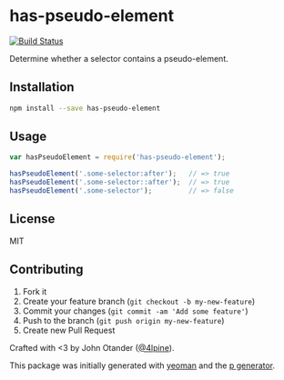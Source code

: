 # has-pseudo-element

[![Build Status](https://secure.travis-ci.org/cssstats/has-pseudo-element.png?branch=master)](https://travis-ci.org/cssstats/has-pseudo-element)

Determine whether a selector contains a pseudo-element.

## Installation

```bash
npm install --save has-pseudo-element
```

## Usage

```javascript
var hasPseudoElement = require('has-pseudo-element');

hasPseudoElement('.some-selector:after');   // => true
hasPseudoElement('.some-selector::after');  // => true
hasPseudoElement('.some-selector');         // => false
```

## License

MIT

## Contributing

1. Fork it
2. Create your feature branch (`git checkout -b my-new-feature`)
3. Commit your changes (`git commit -am 'Add some feature'`)
4. Push to the branch (`git push origin my-new-feature`)
5. Create new Pull Request

Crafted with <3 by John Otander ([@4lpine](https://twitter.com/4lpine)).

This package was initially generated with [yeoman](http://yeoman.io) and the [p generator](https://github.com/johnotander/generator-p.git).
